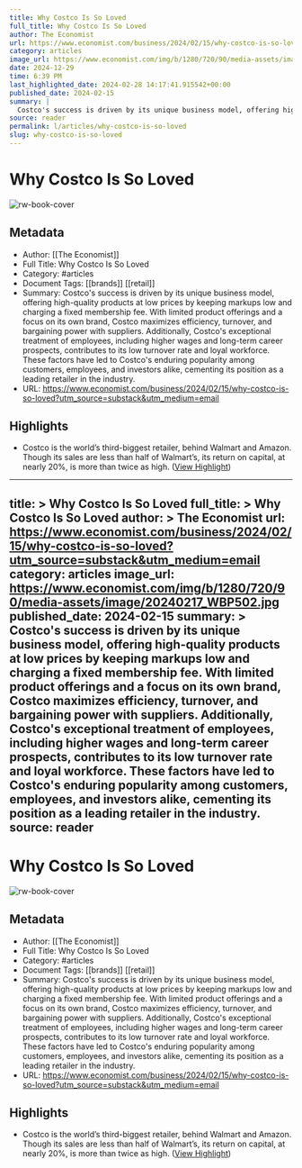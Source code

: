 ```yaml
---
title: Why Costco Is So Loved
full_title: Why Costco Is So Loved
author: The Economist
url: https://www.economist.com/business/2024/02/15/why-costco-is-so-loved?utm_source=substack&utm_medium=email
category: articles
image_url: https://www.economist.com/img/b/1280/720/90/media-assets/image/20240217_WBP502.jpg
date: 2024-12-29
time: 6:39 PM
last_highlighted_date: 2024-02-28 14:17:41.915542+00:00
published_date: 2024-02-15
summary: |
  Costco's success is driven by its unique business model, offering high-quality products at low prices by keeping markups low and charging a fixed membership fee. With limited product offerings and a focus on its own brand, Costco maximizes efficiency, turnover, and bargaining power with suppliers. Additionally, Costco's exceptional treatment of employees, including higher wages and long-term career prospects, contributes to its low turnover rate and loyal workforce. These factors have led to Costco's enduring popularity among customers, employees, and investors alike, cementing its position as a leading retailer in the industry.
source: reader
permalink: l/articles/why-costco-is-so-loved
slug: why-costco-is-so-loved
---
```

# Why Costco Is So Loved

![rw-book-cover](https://www.economist.com/img/b/1280/720/90/media-assets/image/20240217_WBP502.jpg)

## Metadata
- Author: [[The Economist]]
- Full Title: Why Costco Is So Loved
- Category: #articles
- Document Tags: [[brands]] [[retail]] 
- Summary: Costco's success is driven by its unique business model, offering high-quality products at low prices by keeping markups low and charging a fixed membership fee. With limited product offerings and a focus on its own brand, Costco maximizes efficiency, turnover, and bargaining power with suppliers. Additionally, Costco's exceptional treatment of employees, including higher wages and long-term career prospects, contributes to its low turnover rate and loyal workforce. These factors have led to Costco's enduring popularity among customers, employees, and investors alike, cementing its position as a leading retailer in the industry.
- URL: https://www.economist.com/business/2024/02/15/why-costco-is-so-loved?utm_source=substack&utm_medium=email

## Highlights
- Costco is the world’s third-biggest retailer, behind Walmart and Amazon. Though its sales are less than half of Walmart’s, its return on capital, at nearly 20%, is more than twice as high. ([View Highlight](https://read.readwise.io/read/01hqr182fz2s9r6mkvnv82rs1e))


---
title: >
  Why Costco Is So Loved
full_title: >
  Why Costco Is So Loved
author: >
  The Economist
url: https://www.economist.com/business/2024/02/15/why-costco-is-so-loved?utm_source=substack&utm_medium=email
category: articles
image_url: https://www.economist.com/img/b/1280/720/90/media-assets/image/20240217_WBP502.jpg
published_date: 2024-02-15
summary: >
  Costco's success is driven by its unique business model, offering high-quality products at low prices by keeping markups low and charging a fixed membership fee. With limited product offerings and a focus on its own brand, Costco maximizes efficiency, turnover, and bargaining power with suppliers. Additionally, Costco's exceptional treatment of employees, including higher wages and long-term career prospects, contributes to its low turnover rate and loyal workforce. These factors have led to Costco's enduring popularity among customers, employees, and investors alike, cementing its position as a leading retailer in the industry.
source: reader
---
# Why Costco Is So Loved

![rw-book-cover](https://www.economist.com/img/b/1280/720/90/media-assets/image/20240217_WBP502.jpg)

## Metadata
- Author: [[The Economist]]
- Full Title: Why Costco Is So Loved
- Category: #articles
- Document Tags: [[brands]] [[retail]] 
- Summary: Costco's success is driven by its unique business model, offering high-quality products at low prices by keeping markups low and charging a fixed membership fee. With limited product offerings and a focus on its own brand, Costco maximizes efficiency, turnover, and bargaining power with suppliers. Additionally, Costco's exceptional treatment of employees, including higher wages and long-term career prospects, contributes to its low turnover rate and loyal workforce. These factors have led to Costco's enduring popularity among customers, employees, and investors alike, cementing its position as a leading retailer in the industry.
- URL: https://www.economist.com/business/2024/02/15/why-costco-is-so-loved?utm_source=substack&utm_medium=email

## Highlights
- Costco is the world’s third-biggest retailer, behind Walmart and Amazon. Though its sales are less than half of Walmart’s, its return on capital, at nearly 20%, is more than twice as high. ([View Highlight](https://read.readwise.io/read/01hqr182fz2s9r6mkvnv82rs1e))


